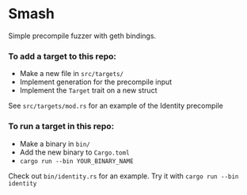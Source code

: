 # Smash

Simple precompile fuzzer with geth bindings.

### To add a target to this repo:

- Make a new file in `src/targets/`
- Implement generation for the precompile input
- Implement the `Target` trait on a new struct

See `src/targets/mod.rs` for an example of the Identity precompile

### To run a target in this repo:

- Make a binary in `bin/`
- Add the new binary to `Cargo.toml`
- `cargo run --bin YOUR_BINARY_NAME`

Check out `bin/identity.rs` for an example. Try it with
`cargo run --bin identity `